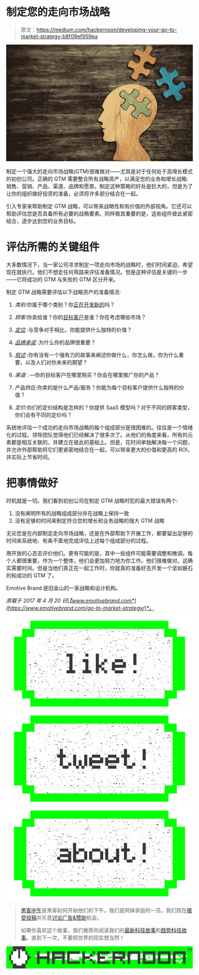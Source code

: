 # 制定您的走向市场战略

> 原文：<https://medium.com/hackernoon/developing-your-go-to-market-strategy-b8f09ef959ea>

![](img/fe158a7f1b2e42dc5647d61dffb27d33.png)

制定一个强大的走向市场战略(GTM)很难做对——尤其是对于任何处于高增长模式的初创公司。正确的 GTM 需要整合所有战略资产，以满足您的业务和增长战略:销售、营销、产品、渠道、品牌和愿景。制定这种策略的好处是巨大的，但是为了让你的组织做好投资的准备，必须将许多部分结合在一起。

引入专家来帮助制定 GTM 战略，可以带来战略性和有价值的外部视角。它还可以帮助评估您是否具备所有必要的战略要素。同样极其重要的是，这些组件彼此紧密结合，逐步达到您的业务目标。

# 评估所需的关键组件

大多数情况下，当一家公司寻求制定一项走向市场的战略时，他们时间紧迫，希望现在就执行。他们不想走任何弯路来评估准备情况。但是这种评估是关键的一步——它将成功的 GTM 与失败的 GTM 区分开来。

制定 GTM 战略需要评估以下战略资产的准备情况:

1.  *类别*:你属于哪个类别？你[正在开发新的](https://www.emotivebrand.com/?s=new+category)吗？
2.  *顾客*:你卖给谁？你的[目标客户](https://www.emotivebrand.com/customer-journey-mapping/)是谁？你在考虑哪些市场？
3.  [*定位*](https://www.emotivebrand.com/?s=positioning) :与竞争对手相比，你能提供什么独特的价值？
4.  [*品牌承诺*](https://www.emotivebrand.com/brand-promise-the-what-why-and-how-of-great-brand-strategy/) :为什么你的品牌很重要？

6.  [*叙述*](https://www.emotivebrand.com/corporate-narrative/) :你有没有一个强有力的故事来阐述你做什么，你怎么做，你为什么重要，以及人们对你未来的期望？
7.  *渠道* : —你的目标客户在哪里购买？你会在哪里推广你的产品？
8.  产品供应:你卖的是什么产品/服务？你能为每个目标客户提供什么独特的价值？
9.  *定价*:你们的定价结构是怎样的？你提供 SaaS 模型吗？对于不同的顾客类型，你们会有不同的定价吗？

系统地评估一个成功的走向市场战略的每个组成部分是很困难的。往往是一个情绪化的过程。领导团队觉得他们已经解决了很多次了。从他们的角度来看，所有的元素都是相互关联的，并建立在彼此的基础上。但是，花时间单独解决每一个问题，并允许外部帮助将它们更紧密地结合在一起，可以带来更大的价值和更高的 ROI，并实际上节省时间。

# 把事情做好

时机就是一切。我们看到初创公司在制定 GTM 战略时犯的最大错误有两个:

1.  没有阐明所有的战略组成部分并在战略上保持一致
2.  没有足够的时间来制定符合您的增长和业务战略的强大 GTM 战略

无论您是在内部制定走向市场战略，还是在外部帮助下开展工作，都要留出足够的时间来系统地、有条不紊地完成评估上述每个组成部分的过程。

用开放的心态去评价他们。更有可能的是，其中一些组件可能需要调整和微调。每个人都很重要，作为一个整体，他们会更加努力地为你工作。他们很难做对。这确实需要时间。但是当他们真正在一起工作时，你就真的准备好去开发一个坚如磐石的和成功的 GTM 了。

Emotive Brand 是旧金山的一家战略和设计机构。

*原载于 2017 年 4 月 20 日*[*【www.emotivebrand.com*](https://www.emotivebrand.com/go-to-market-strategy/)*。*

[![](img/50ef4044ecd4e250b5d50f368b775d38.png)](http://bit.ly/HackernoonFB)[![](img/979d9a46439d5aebbdcdca574e21dc81.png)](https://goo.gl/k7XYbx)[![](img/2930ba6bd2c12218fdbbf7e02c8746ff.png)](https://goo.gl/4ofytp)

> [黑客中午](http://bit.ly/Hackernoon)是黑客如何开始他们的下午。我们是阿妹家庭的一员。我们现在[接受投稿](http://bit.ly/hackernoonsubmission)并乐意[讨论广告&赞助](mailto:partners@amipublications.com)机会。
> 
> 如果你喜欢这个故事，我们推荐你阅读我们的[最新科技故事](http://bit.ly/hackernoonlatestt)和[趋势科技故事](https://hackernoon.com/trending)。直到下一次，不要把世界的现实想当然！

![](img/be0ca55ba73a573dce11effb2ee80d56.png)